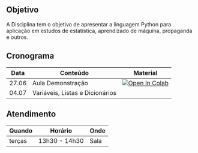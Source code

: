 ## Objetivo

A Disciplina tem o objetivo de apresentar a linguagem Python para aplicação em estudos de estatística, aprendizado de máquina, propaganda e outros.

## Cronograma

| Data    | Conteúdo                        | Material  |
|---------|---------------------------------|-----------|
| 27.06   | Aula Demonstração               | [![Open In Colab](https://colab.research.google.com/assets/colab-badge.svg)](https://colab.research.google.com/drive/1NwBQfbmlEXcJeGOWnA9f_eNMTQkuK_Ry) |
| 04.07   | Variáveis, Listas e Dicionários |           |

## Atendimento

| Quando   | Horário       | Onde       |
|----------|---------------|------------|
| terças   | 13h30 - 14h30 | Sala       |

